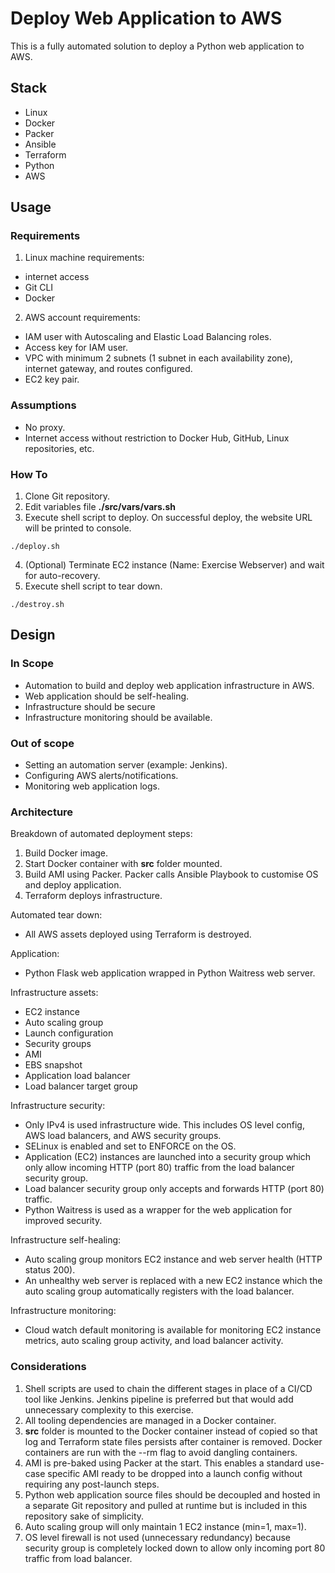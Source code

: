 # Deploy Web Application to AWS

This is a fully automated solution to deploy a Python web application to AWS.

## Stack

* Linux
* Docker
* Packer
* Ansible
* Terraform
* Python
* AWS

## Usage

### Requirements

1. Linux machine requirements:

* internet access
* Git CLI
* Docker

2. AWS account requirements:

* IAM user with Autoscaling and Elastic Load Balancing roles.
* Access key for IAM user.
* VPC with minimum 2 subnets (1 subnet in each availability zone), internet gateway, and routes configured.
* EC2 key pair.

### Assumptions

* No proxy.
* Internet access without restriction to Docker Hub, GitHub, Linux repositories, etc.

### How To

1. Clone Git repository.
2. Edit variables file **./src/vars/vars.sh**
3. Execute shell script to deploy. On successful deploy, the website URL will be printed to console.
```
./deploy.sh
```
4. (Optional) Terminate EC2 instance (Name: Exercise Webserver) and wait for auto-recovery.
5. Execute shell script to tear down.
```
./destroy.sh
```

## Design

### In Scope

* Automation to build and deploy web application infrastructure in AWS.
* Web application should be self-healing.
* Infrastructure should be secure
* Infrastructure monitoring should be available.

### Out of scope

* Setting an automation server (example: Jenkins).
* Configuring AWS alerts/notifications.
* Monitoring web application logs.

### Architecture

Breakdown of automated deployment steps:

1. Build Docker image.
2. Start Docker container with **src** folder mounted.
3. Build AMI using Packer. Packer calls Ansible Playbook to customise OS and deploy application.
4. Terraform deploys infrastructure.

Automated tear down:

* All AWS assets deployed using Terraform is destroyed.

Application:

* Python Flask web application wrapped in Python Waitress web server.

Infrastructure assets:

* EC2 instance
* Auto scaling group
* Launch configuration
* Security groups
* AMI
* EBS snapshot
* Application load balancer
* Load balancer target group

Infrastructure security:

* Only IPv4 is used infrastructure wide. This includes OS level config, AWS load balancers, and AWS security groups.
* SELinux is enabled and set to ENFORCE on the OS.
* Application (EC2) instances are launched into a security group which only allow incoming HTTP (port 80) traffic from the load balancer security group.
* Load balancer security group only accepts and forwards HTTP (port 80) traffic.
* Python Waitress is used as a wrapper for the web application for improved security.

Infrastructure self-healing:

* Auto scaling group monitors EC2 instance and web server health (HTTP status 200).
* An unhealthy web server is replaced with a new EC2 instance which the auto scaling group automatically registers with the load balancer.

Infrastructure monitoring:

* Cloud watch default monitoring is available for monitoring EC2 instance metrics, auto scaling group activity, and load balancer activity.

### Considerations

1. Shell scripts are used to chain the different stages in place of a CI/CD tool like Jenkins. Jenkins pipeline is preferred but that would add unnecessary complexity to this exercise.
2. All tooling dependencies are managed in a Docker container.
3. **src** folder is mounted to the Docker container instead of copied so that log and Terraform state files persists after container is removed. Docker containers are run with the --rm flag to avoid dangling containers.
4. AMI is pre-baked using Packer at the start. This enables a standard use-case specific AMI ready to be dropped into a launch config without requiring any post-launch steps.
5. Python web application source files should be decoupled and hosted in a separate Git repository and pulled at runtime but is included in this repository sake of simplicity.
6. Auto scaling group will only maintain 1 EC2 instance (min=1, max=1).
7. OS level firewall is not used (unnecessary redundancy) because security group is completely locked down to allow only incoming port 80 traffic from load balancer.
